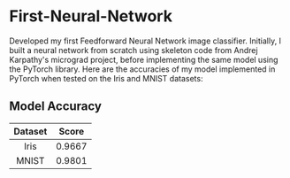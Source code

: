 # First-Neural-Network

Developed my first Feedforward Neural Network image classifier. Initially, I built a neural network from scratch using skeleton code from Andrej Karpathy's micrograd project, before implementing the same model using the PyTorch library. Here are the accuracies of my model implemented in PyTorch when tested on the Iris and MNIST datasets:

## Model Accuracy
| Dataset | Score |
| :---: | :---: |
| Iris | 0.9667 |
| MNIST | 0.9801 |

